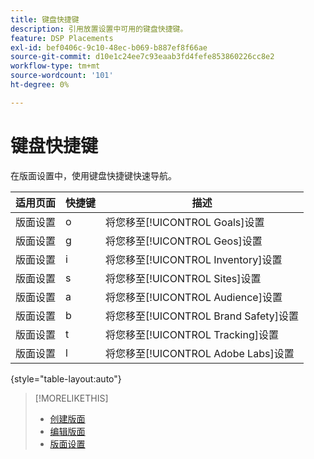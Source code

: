 ```yaml
---
title: 键盘快捷键
description: 引用放置设置中可用的键盘快捷键。
feature: DSP Placements
exl-id: bef0406c-9c10-48ec-b069-b887ef8f66ae
source-git-commit: d10e1c24ee7c93eaab3fd4fefe853860226cc8e2
workflow-type: tm+mt
source-wordcount: '101'
ht-degree: 0%

---
```


# 键盘快捷键

在版面设置中，使用键盘快捷键快速导航<!-- and to create ads and placements -->。

| 适用页面 | 快捷键 | 描述 |
| ---------------| ----------- | ---------------------- |
| 版面设置 | o | 将您移至[!UICONTROL Goals]设置 |
| 版面设置 | g | 将您移至[!UICONTROL Geos]设置 |
| 版面设置 | i | 将您移至[!UICONTROL Inventory]设置 |
| 版面设置 | s | 将您移至[!UICONTROL Sites]设置 |
| 版面设置 | a | 将您移至[!UICONTROL Audience]设置 |
| 版面设置 | b | 将您移至[!UICONTROL Brand Safety]设置 |
| 版面设置 | t | 将您移至[!UICONTROL Tracking]设置 |
| 版面设置 | l | 将您移至[!UICONTROL Adobe Labs]设置 |

{style=&quot;table-layout:auto&quot;}

<!-- | Legacy placement settings | npv | Lets you create a new video placement | -->
<!-- | Legacy placement settings | npd | Lets you create a new display placement | -->
<!-- | Legacy placement settings | nav | Lets you create a new video ad | -->
<!-- | Legacy placement settings | nad | Lets you create a new display ad| -->

>[!MORELIKETHIS]
>
>* [创建版面](/help/dsp/campaign-management/placements/placement-create.md)
>* [编辑版面](/help/dsp/campaign-management/placements/placement-edit.md)
>* [版面设置](/help/dsp/campaign-management/placements/placement-settings.md)

